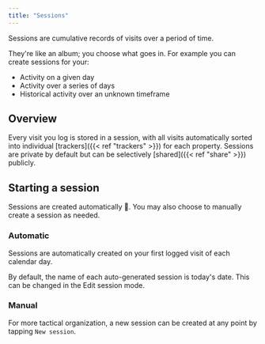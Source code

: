 ```yaml
---
title: "Sessions"
---
```


Sessions are cumulative records of visits over a period of time. 

They're like an album; you choose what goes in. For example you can create sessions for your:

* Activity on a given day
* Activity over a series of days
* Historical activity over an unknown timeframe

## Overview

Every visit you log is stored in a session, with all visits automatically sorted into individual [trackers]({{< ref "trackers" >}}) for each property. Sessions are private by default but can be selectively [shared]({{< ref "share" >}}) publicly.


## Starting a session

Sessions are created automatically 🙌. You may also choose to manually create a session as needed.


### Automatic
Sessions are automatically created on your first logged visit of each calendar day. 

By default, the name of each auto-generated session is today's date. This can be changed in the Edit session mode.

### Manual

For more tactical organization, a new session can be created at any point by tapping `New session`.